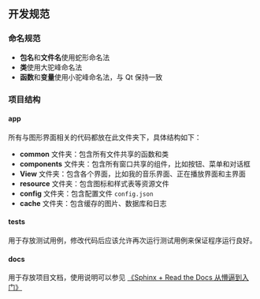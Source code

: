 ## 开发规范

### 命名规范
* **包名**和**文件名**使用蛇形命名法
* **类**使用大驼峰命名法
* **函数**和**变量**使用小驼峰命名法，与 Qt 保持一致

### 项目结构
#### app
所有与图形界面相关的代码都放在此文件夹下，具体结构如下：
* **common** 文件夹：包含所有文件共享的函数和类
* **components** 文件夹：包含所有窗口共享的组件，比如按钮、菜单和对话框
* **View** 文件夹：包含各个界面，比如我的音乐界面、正在播放界面和主界面
* **resource** 文件夹：包含图标和样式表等资源文件
* **config** 文件夹：包含配置文件 `config.json`
* **cache** 文件夹：包含缓存的图片、数据库和日志

#### tests
用于存放测试用例，修改代码后应该允许再次运行测试用例来保证程序运行良好。

#### docs
用于存放项目文档，使用说明可以参见 [《Sphinx + Read the Docs 从懵逼到入门》](https://zhuanlan.zhihu.com/p/264647009)

